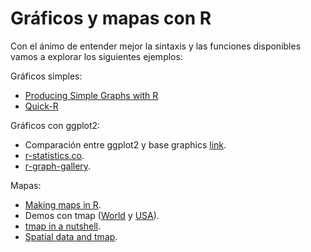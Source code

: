 
# Gráficos y mapas con R

Con el ánimo de entender mejor la sintaxis y las funciones disponibles vamos a explorar los siguientes ejemplos:

Gráficos simples:

- [Producing Simple Graphs with R](https://www.harding.edu/fmccown/r/)
- [Quick-R](https://www.statmethods.net/graphs/index.html)

Gráficos con ggplot2:

- Comparación entre ggplot2 y base graphics [link](https://tutorials.iq.harvard.edu/R/Rgraphics/Rgraphics.html).
- [r-statistics.co](http://r-statistics.co/Top50-Ggplot2-Visualizations-MasterList-R-Code.html).
- [r-graph-gallery](https://www.r-graph-gallery.com/portfolio/ggplot2-package/).

Mapas:

- [Making maps in R](https://cengel.github.io/rspatial/4_Mapping.nb.html).
- Demos con tmap ([World](https://github.com/mtennekes/tmap/tree/master/demo/WorldFacets) y [USA](https://github.com/mtennekes/tmap/tree/master/demo/USChoropleth)).
- [tmap in a nutshell](https://cran.r-project.org/web/packages/tmap/vignettes/tmap-nutshell.html#quick-thematic-map).
- [Spatial data and tmap](https://gotellilab.github.io/Bio381/StudentPresentations/SpatialDataTutorial.html).
